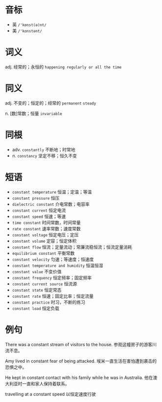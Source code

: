 # 音标

- 英 `/'kɒnst(ə)nt/`
- 美 `/'kɑnstənt/`

# 词义

adj. 经常的；永恒的
`happening regularly or all the time`

# 同义

adj. 不变的；恒定的；经常的
`permanent` `steady`

n. [数]常数；恒量
`invariable`

# 同根

- adv. `constantly` 不断地；时常地
- n. `constancy` 坚定不移；恒久不变

# 短语

- `constant temperature` 恒温；定温；等温
- `constant pressure` 恒压
- `dielectric constant` 介电常数；电容率
- `constant current` 恒定电流
- `constant speed` 恒速；等速
- `time constant` 时间常数，时间常量
- `rate constant` 速率常数；速度常数
- `constant voltage` 恒定电压；定压
- `constant volume` 定容；恒定体积
- `constant flow` 恒流；定量流动；常廉流稳恒流；恒流定量消耗
- `equilibrium constant` 平衡常数
- `constant velocity` 匀速；等速度；恒速度
- `constant temperature and humidity` 恒温恒湿
- `constant value` 不变价值
- `constant frequency` 恒定频率；固定频率
- `constant current source` 恒流源
- `constant state` 恒定常态
- `constant rate` 恒速；固定比率；恒定流量
- `constant practice` 时习，不断的练习
- `constant load` 恒定负载

# 例句

There was a constant stream of visitors to the house.
参观这幢房子的游客川流不息。

Amy lived in constant fear of being attacked.
埃米一直生活在害怕遭到袭击的恐惧之中。

He kept in constant contact with his family while he was in Australia.
他在澳大利亚时一直和家人保持着联系。

travelling at a constant speed
以恒定速度行驶


